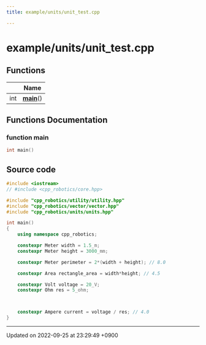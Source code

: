 ```yaml
---
title: example/units/unit_test.cpp

---
```


# example/units/unit_test.cpp



## Functions

|                | Name           |
| -------------- | -------------- |
| int | **[main](/cpp_robotics/doxybook/Files/unit__test_8cpp/#function-main)**() |


## Functions Documentation

### function main

```cpp
int main()
```




## Source code

```cpp
#include <iostream>
// #include <cpp_robotics/core.hpp>

#include "cpp_robotics/utility/utility.hpp"
#include "cpp_robotics/vector/vector.hpp"
#include "cpp_robotics/units/units.hpp"

int main()
{
    using namespace cpp_robotics;

    constexpr Meter width = 1.5_m;
    constexpr Meter height = 3000_mm;

    constexpr Meter perimeter = 2*(width + height); // 8.0

    constexpr Area rectangle_area = width*height; // 4.5

    constexpr Volt voltage = 20_V;
    constexpr Ohm res = 5_ohm;



    constexpr Ampere current = voltage / res; // 4.0
}
```


-------------------------------

Updated on 2022-09-25 at 23:29:49 +0900
